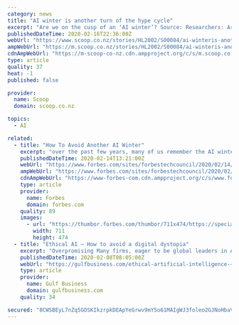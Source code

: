 ```yaml
---
category: news
title: "AI winter is another turn of the hype cycle"
excerpt: "Are we on the cusp of an ‘AI winter’? Source: Researchers: Are we on the cusp of an ‘AI winter’? - BBC News The BBC talks to researchers who suggest after a summer of activity, AI could be about to enter a winter. They have a point: Hype surrounding AI has peaked and troughed over the years as the abilities of the technology get ..."
publishedDateTime: 2020-02-16T22:36:00Z
webUrl: "https://www.scoop.co.nz/stories/HL2002/S00084/ai-winteris-another-turn-of-the-hype-cycle.htm"
ampWebUrl: "https://m.scoop.co.nz/stories/HL2002/S00084/ai-winteris-another-turn-of-the-hype-cycle.htm"
cdnAmpWebUrl: "https://m-scoop-co-nz.cdn.ampproject.org/c/s/m.scoop.co.nz/stories/HL2002/S00084/ai-winteris-another-turn-of-the-hype-cycle.htm"
type: article
quality: 37
heat: -1
published: false

provider:
  name: Scoop
  domain: scoop.co.nz

topics:
  - AI

related:
  - title: "How To Avoid Another AI Winter"
    excerpt: "over the past few years, many of us remember the AI winter in the 1990s, which resulted from overinflated promises by developers and unnaturally high expectations from end users. Now, industry insiders,"
    publishedDateTime: 2020-02-14T13:21:00Z
    webUrl: "https://www.forbes.com/sites/forbestechcouncil/2020/02/14/how-to-avoid-another-ai-winter/"
    ampWebUrl: "https://www.forbes.com/sites/forbestechcouncil/2020/02/14/how-to-avoid-another-ai-winter/amp/"
    cdnAmpWebUrl: "https://www-forbes-com.cdn.ampproject.org/c/s/www.forbes.com/sites/forbestechcouncil/2020/02/14/how-to-avoid-another-ai-winter/amp/"
    type: article
    provider:
      name: Forbes
      domain: forbes.com
    quality: 89
    images:
      - url: "https://thumbor.forbes.com/thumbor/711x474/https://specials-images.forbesimg.com/dam/imageserve/1043917898/960x0.jpg?fit=scale"
        width: 711
        height: 474
  - title: "Ethical AI ― How to avoid a digital dystopia"
    excerpt: "Overpromising Many firms, eager to be global leaders in AI ethics, make unrealistic claims of ethics and innovation living in perfect harmony. While it is to be hoped that such utopian conditions ..."
    publishedDateTime: 2020-02-08T08:05:00Z
    webUrl: "https://gulfbusiness.com/ethical-artificial-intelligence-―-avoid-digital-dystopia/"
    type: article
    provider:
      name: Gulf Business
      domain: gulfbusiness.com
    quality: 34

secured: "8CWSBEyL7nZq5GOSKIkzrpkDEApYeGrwv9mY5o61MAIgWJ3foleo2GJNoHbaV6249sSVjCvZjvKh+/OGK+ls6k4rHcH800Nfn+TYxmTQpfJwKi13gx/N+Npz39J95mbAjS7cspr4htXfSUy/PRyokIyBTM26CsvKA/e3bjTOZp7LzylX5QCOmIHm6PGAV/j0TWQgNitLlDXX5otX8YDZNoi+wYpNyksrvEaUWLHAvZbjFODuA6GDHZIt0f9KbBdoVawNkpn0yCHYdIQWCiVybcNKhmU5lAUsQUWteWj9VoPYn6T8r3qCzpI2fds41uYX;R8R0mBengAdRoKghWOt5qQ=="
---
```


